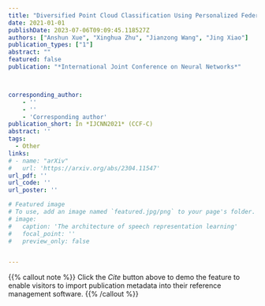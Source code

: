 ```yaml
---
title: "Diversified Point Cloud Classification Using Personalized Federated Learning"
date: 2021-01-01
publishDate: 2023-07-06T09:09:45.118527Z
authors: ["Anshun Xue", "Xinghua Zhu", "Jianzong Wang", "Jing Xiao"]
publication_types: ["1"]
abstract: ""
featured: false
publication: "*International Joint Conference on Neural Networks*"



corresponding_author:
    - ''
    - ''
    - 'Corresponding author'
publication_short: In *IJCNN2021* (CCF-C)
abstract: ''
tags:
  - Other
links:
# - name: "arXiv"
#   url: 'https://arxiv.org/abs/2304.11547'
url_pdf: ''
url_code: ''
url_poster: ''

# Featured image
# To use, add an image named `featured.jpg/png` to your page's folder.
# image:
#   caption: 'The architecture of speech representation learning'
#   focal_point: ''
#   preview_only: false


---
```


{{% callout note %}}
Click the _Cite_ button above to demo the feature to enable visitors to import publication metadata into their reference management software.
{{% /callout %}}



